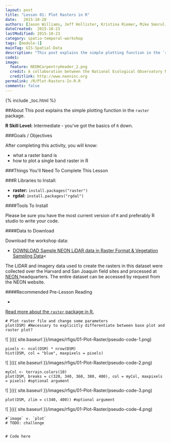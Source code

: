 ```yaml
---
layout: post
title: "Lesson 01: Plot Rasters in R"
date:   2015-10-28
authors: [Jason Williams, Jeff Hollister, Kristina Riemer, Mike Smorul, Zack Brym]
dateCreated:  2015-10-23
lastModified: 2015-10-23
category: spatio-temporal-workshop
tags: [module-1]
mainTag: GIS-Spatial-Data
description: "This post explains the simple plotting function in the `raster` package."
code1: 
image:
  feature: NEONCarpentryHeader_2.png
  credit: A collaboration between the National Ecological Observatory Network (NEON) and Data Carpentry
  creditlink: http://www.neoninc.org
permalink: /R/Plot-Rasters-In-R.R
comments: false
---
```


{% include _toc.html %}

##About
This post explains the simple plotting function in the `raster` package.

**R Skill Level:** Intermediate - you've got the basics of `R` down.

<div id="objectives" markdown="1">

###Goals / Objectives

After completing this activity, you will know:

* what a raster band is
* how to plot a single band raster in R

###Things You'll Need To Complete This Lesson


###R Libraries to Install:

* **raster:** `install.packages("raster")`
* **rgdal:** `install.packages("rgdal")`

####Tools To Install

Please be sure you have the most current version of `R` and preferably
R studio to write your code.


####Data to Download

Download the workshop data:

* <a href="http://figshare.com/articles/NEON_AOP_Hyperspectral_Teaching_Dataset_SJER_and_Harvard_forest/1580086" class="btn btn-success"> DOWNLOAD Sample NEON LiDAR data in Raster Format & Vegetation Sampling Data</a><


The LiDAR and imagery data used to create the rasters in this dataset were 
collected over the Harvard and San Joaquin field sites 
and processed at <a href="http://www.neoninc.org" target="_blank" >NEON </a> 
headquarters. The entire dataset can be accessed by request from the NEON website.

####Recommended Pre-Lesson Reading

* <a href="http://cran.r-project.org/web/packages/raster/raster.pdf" target="_blank">
Read more about the `raster` package in R.</a>

</div>


    # Plot raster file and change some parameters
    plot(DSM) #Necessary to explicitly differentiate between base plot and raster plot?

![ ]({{ site.baseurl }}/images/rfigs/01-Plot-Raster/pseudo-code-1.png) 

    pixels <- ncol(DSM) * nrow(DSM)
    hist(DSM, col = "blue", maxpixels = pixels)

![ ]({{ site.baseurl }}/images/rfigs/01-Plot-Raster/pseudo-code-2.png) 

    myCol <- terrain.colors(10)
    plot(DSM, breaks = c(320, 340, 360, 380, 400), col = myCol, maxpixels = pixels) #optional argument

![ ]({{ site.baseurl }}/images/rfigs/01-Plot-Raster/pseudo-code-3.png) 

    plot(DSM, zlim = c(340, 400)) #optional argument

![ ]({{ site.baseurl }}/images/rfigs/01-Plot-Raster/pseudo-code-4.png) 

    #`image` v. `plot`
    # TODO: challenge


    # Code here
